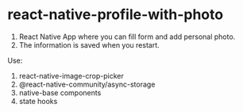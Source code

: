 # react-native-profile-with-photo
 1. React Native App where you can fill form and add personal photo. 
 2. The information is saved when you restart.
 
 Use:
  1. react-native-image-crop-picker
  2. @react-native-community/async-storage
  3. native-base components
  4. state hooks

